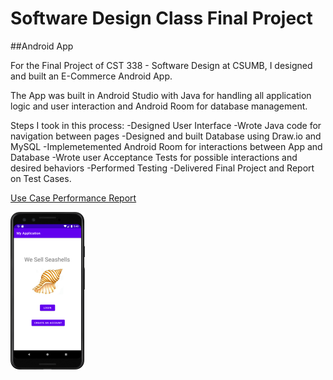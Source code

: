# Software Design Class Final Project

##Android App 

For the Final Project of CST 338 - Software Design at CSUMB, I designed and built an E-Commerce Android App. 

The App was built in Android Studio with Java for handling all application logic and user interaction and Android Room for database management.

Steps I took in this process:
-Designed User Interface
-Wrote Java code for navigation between pages
-Designed and built Database using Draw.io and MySQL
-Implemetemented Android Room for interactions between App and Database
-Wrote user Acceptance Tests for possible interactions and desired behaviors
-Performed Testing
-Delivered Final Project and Report on Test Cases.


[Use Case Performance Report](https://youtu.be/nYhJ4JHM77w)

[![AppPreview.png](AppPreview.png)](https://youtu.be/nYhJ4JHM77w)
